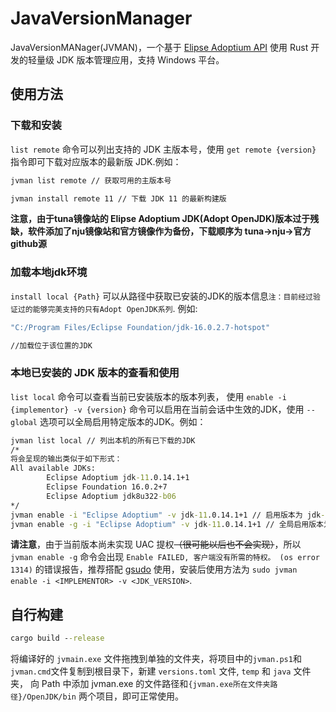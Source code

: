 <!--
 * @Author: ZuoXichen
 * @Date: 2022-10-26 19:41:43
 * @LastEditTime: 2023-01-01 19:12:59
 * @LastEditors: ZuoXichen
 * @Description: 
-->
# JavaVersionManager

JavaVersionMANager(JVMAN)，一个基于 [Elipse Adoptium API](https://api.adoptium.net/) 使用 Rust 开发的轻量级 JDK 版本管理应用，支持 Windows 平台。

## 使用方法

### 下载和安装

`list remote` 命令可以列出支持的 JDK 主版本号，使用 `get remote {version}` 指令即可下载对应版本的最新版 JDK.例如：

```cmd
jvman list remote // 获取可用的主版本号

jvman install remote 11 // 下载 JDK 11 的最新构建版
```

**注意，由于tuna镜像站的 Elipse Adoptium JDK(Adopt OpenJDK)版本过于残缺，软件添加了nju镜像站和官方镜像作为备份，下载顺序为 tuna->nju->官方github源**

### 加载本地jdk环境

`install local {Path}` 可以从路径中获取已安装的JDK的版本信息`注：目前经过验证过的能够完美支持的只有Adopt OpenJDK系列`. 例如:

```cmd
"C:/Program Files/Eclipse Foundation/jdk-16.0.2.7-hotspot"

//加载位于该位置的JDK
```

### 本地已安装的 JDK 版本的查看和使用

`list local` 命令可以查看当前已安装版本的版本列表， 使用 `enable -i {implementor} -v {version}` 命令可以启用在当前会话中生效的JDK，使用 `--global` 选项可以全局启用特定版本的JDK。例如：

```cmd
jvman list local // 列出本机的所有已下载的JDK
/*
将会呈现的输出类似于如下形式：
All available JDKs:
        Eclipse Adoptium jdk-11.0.14.1+1
        Eclipse Foundation 16.0.2+7
        Eclipse Adoptium jdk8u322-b06
*/
jvman enable -i "Eclipse Adoptium" -v jdk-11.0.14.1+1 // 启用版本为 jdk-11.0.14.1+1 的 JDK
jvman enable -g -i "Eclipse Adoptium" -v jdk-11.0.14.1+1 // 全局启用版本为 jdk-11.0.14.1+1 的 JDK
```

**请注意**，由于当前版本尚未实现 UAC 提权<del>（很可能以后也不会实现）</del>，所以 `jvman enable -g` 命令会出现 `Enable FAILED, 客户端没有所需的特权。 (os error 1314)` 的错误报告，推荐搭配 [gsudo](https://github.com/gerardog/gsudo) 使用，安装后使用方法为 `sudo jvman enable -i <IMPLEMENTOR> -v <JDK_VERSION>`.

## 自行构建

``` cmd
cargo build --release
```

将编译好的 `jvmain.exe` 文件拖拽到单独的文件夹，将项目中的`jvman.ps1`和`jvman.cmd`文件复制到根目录下，新建 `versions.toml` 文件, `temp` 和 `java` 文件夹， 向 Path 中添加 jvman.exe 的文件路径和`{jvman.exe所在文件夹路径}/OpenJDK/bin` 两个项目，即可正常使用。